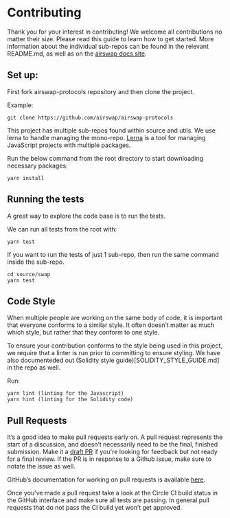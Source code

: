 # Contributing

Thank you for your interest in contributing! We welcome all contributions no matter their size. Please read this guide to learn how to get started. More information about the individual sub-repos can be found in the relevant README.md, as well as on the [airswap docs site](https://docs.airswap.io/).

## Set up:
First fork airswap-protocols repository and then clone the project. 

Example:

`git clone https://github.com/airswap/airswap-protocols`

This project has multiple sub-repos found within source and utils. We use lerna to handle managing the mono-repo. [Lerna](https://lerna.js.org/) is a tool for managing JavaScript projects with multiple packages.

Run the below command from the root directory to start downloading necessary packages:

`yarn install`


## Running the tests
A great way to explore the code base is to run the tests.

We can run all tests from the root with:

`yarn test`


If you want to run the tests of just 1 sub-repo, then run the same command inside the sub-repo.

```
cd source/swap
yarn test
```

## Code Style
When multiple people are working on the same body of code, it is important that everyone conforms to a similar style. It often doesn’t matter as much which style, but rather that they conform to one style.

To ensure your contribution conforms to the style being used in this project, we require that a linter is run prior to committing to ensure styling. We have also documenteded out (Solidity style guide)[SOLIDITY_STYLE_GUIDE.md] in the repo as well.

Run:

```
yarn lint (linting for the Javascript)
yarn hint (linting for the Solidity code)
```

## Pull Requests
It’s a good idea to make pull requests early on. A pull request represents the start of a discussion, and doesn’t necessarily need to be the final, finished submission. Make it a [draft PR](https://github.blog/2019-02-14-introducing-draft-pull-requests/) if you're looking for feedback but not ready for a final review. If the PR is in response to a Github issue, make sure to notate the issue as well.

GitHub’s documentation for working on pull requests is available [here]( https://help.github.com/en/github/collaborating-with-issues-and-pull-requests/about-pull-requests).


Once you’ve made a pull request take a look at the Circle CI build status in the GitHub interface and make sure all tests are passing. In general pull requests that do not pass the CI build yet won’t get approved.